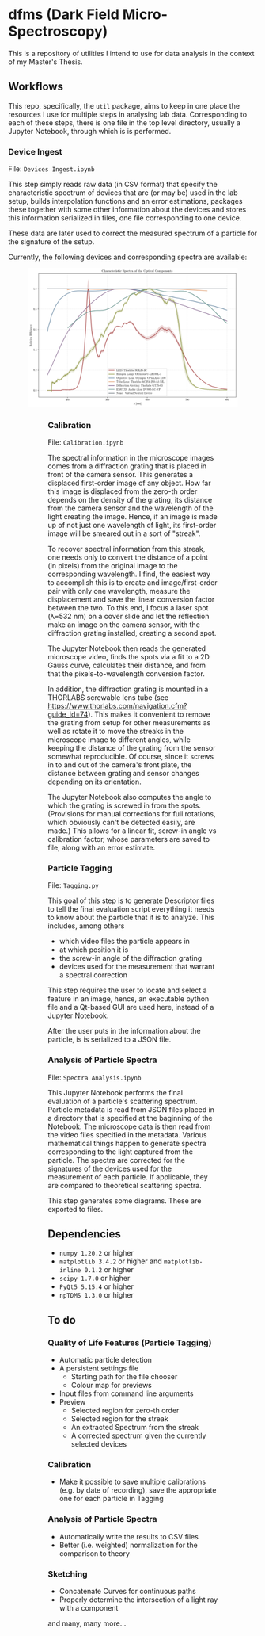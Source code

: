 # dfms (Dark Field Micro-Spectroscopy)
 This is a repository of utilities I intend to use for data analysis in the context of my Master's Thesis.

## Workflows
 This repo, specifically, the `util` package, aims to keep in one place the resources I use for multiple steps in analysing lab data. 
 Corresponding to each of these steps, there is one file in the top level directory, usually a Jupyter Notebook, through which is is performed.
 
### Device Ingest
 File: `Devices Ingest.ipynb`
 
 This step simply reads raw data (in CSV format) that specify the characteristic spectrum of devices that are (or may be) used in the lab setup, builds interpolation functions and an error estimations, packages these together with some other information about the devices and stores this information serialized in files, one file corresponding to one device.
 
 These data are later used to correct the measured spectrum of a particle for the signature of the setup.
 
 Currently, the following devices and corresponding spectra are available:
 <figure>
   <img src="https://github.com/felixHPatzschke/dfms/blob/main/Devices Characteristic Spectra.png">
   <figcaption><figcaption>
 <figure>
 
### Calibration
 File: `Calibration.ipynb`
 
 The spectral information in the microscope images comes from a diffraction grating that is placed in front of the camera sensor.
 This generates a displaced first-order image of any object. 
 How far this image is displaced from the zero-th order depends on the density of the grating, its distance from the camera sensor and the wavelength of the light creating the image. 
 Hence, if an image is made up of not just one wavelength of light, its first-order image will be smeared out in a sort of "streak". 
 
 To recover spectral information from this streak, one needs only to convert the distance of a point (in pixels) from the original image to the corresponding wavelength.
 I find, the easiest way to accomplish this is to create and image/first-order pair with only one wavelength, measure the displacement and save the linear conversion factor between the two.
 To this end, I focus a laser spot (λ=532 nm) on a cover slide and let the reflection make an image on the camera sensor, with the diffraction grating installed, creating a second spot.
 
 The Jupyter Notebook then reads the generated microscope video, finds the spots via a fit to a 2D Gauss curve, calculates their distance, and from that the pixels-to-wavelength conversion factor.
 
 In addition, the diffraction grating is mounted in a THORLABS screwable lens tube (see https://www.thorlabs.com/navigation.cfm?guide_id=74). This makes it convenient to remove the grating from setup for other measurements as well as rotate it to move the streaks in the microscope image to different angles, while keeping the distance of the grating from the sensor somewhat reproducible. Of course, since it screws in to and out of the camera's front plate, the distance between grating and sensor changes depending on its orientation.
 
 The Jupyter Notebook also computes the angle to which the grating is screwed in from the spots. 
 (Provisions for manual corrections for full rotations, which obviously can't be detected easily, are made.)
 This allows for a linear fit, screw-in angle vs calibration factor, whose parameters are saved to file, along with an error estimate.
 
### Particle Tagging
 File: `Tagging.py`
 
 This goal of this step is to generate Descriptor files to tell the final evaluation script everything it needs to know about the particle that it is to analyze. This includes, among others
 * which video files the particle appears in
 * at which position it is
 * the screw-in angle of the diffraction grating
 * devices used for the measurement that warrant a spectral correction

 This step requires the user to locate and select a feature in an image, hence, an executable python file and a Qt-based GUI are used here, instead of a Jupyter Notebook.
 
 After the user puts in the information about the particle, is is serialized to a JSON file.
 
### Analysis of Particle Spectra 
 File: `Spectra Analysis.ipynb`
 
 This Jupyter Notebook performs the final evaluation of a particle's scattering spectrum.
 Particle metadata is read from JSON files placed in a directory that is specified at the baginning of the Notebook.
 The microscope data is then read from the video files specified in the metadata.
 Various mathematical things happen to generate spectra corresponding to the light captured from the particle.
 The spectra are corrected for the signatures of the devices used for the measurement of each particle.
 If applicable, they are compared to theoretical scattering spectra.
 
 This step generates some diagrams. These are exported to files.

## Dependencies
 * `numpy 1.20.2` or higher
 * `matplotlib 3.4.2` or higher and `matplotlib-inline 0.1.2` or higher
 * `scipy 1.7.0` or higher
 * `PyQt5 5.15.4` or higher
 * `npTDMS 1.3.0` or higher

## To do

### Quality of Life Features (Particle Tagging)
 * Automatic particle detection
 * A persistent settings file
     + Starting path for the file chooser
     + Colour map for previews
 * Input files from command line arguments
 * Preview
     + Selected region for zero-th order
     + Selected region for the streak
     + An extracted Spectrum from the streak
     + A corrected spectrum given the currently selected devices
 
### Calibration
 * Make it possible to save multiple calibrations (e.g. by date of recording), save the appropriate one for each particle in Tagging

### Analysis of Particle Spectra
 * Automatically write the results to CSV files
 * Better (i.e. weighted) normalization for the comparison to theory
  
### Sketching
 * Concatenate Curves for continuous paths
 * Properly determine the intersection of a light ray with a component
  
and many, many more...

